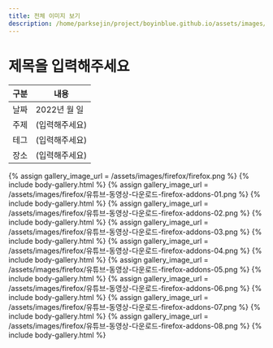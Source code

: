 ```yaml
---
title: 전체 이미지 보기
description: /home/parksejin/project/boyinblue.github.io/assets/images/firefox
---
```



제목을 입력해주세요
===


|구분|내용|
|---|---|
|날짜|2022년 월 일|
|주제|(입력해주세요)|
|테그|(입력해주세요)|
|장소|(입력해주세요)|


{% assign gallery_image_url = /assets/images/firefox/firefox.png %}
{% include body-gallery.html %}
{% assign gallery_image_url = /assets/images/firefox/유튜브-동영상-다운로드-firefox-addons-01.png %}
{% include body-gallery.html %}
{% assign gallery_image_url = /assets/images/firefox/유튜브-동영상-다운로드-firefox-addons-02.png %}
{% include body-gallery.html %}
{% assign gallery_image_url = /assets/images/firefox/유튜브-동영상-다운로드-firefox-addons-03.png %}
{% include body-gallery.html %}
{% assign gallery_image_url = /assets/images/firefox/유튜브-동영상-다운로드-firefox-addons-04.png %}
{% include body-gallery.html %}
{% assign gallery_image_url = /assets/images/firefox/유튜브-동영상-다운로드-firefox-addons-05.png %}
{% include body-gallery.html %}
{% assign gallery_image_url = /assets/images/firefox/유튜브-동영상-다운로드-firefox-addons-06.png %}
{% include body-gallery.html %}
{% assign gallery_image_url = /assets/images/firefox/유튜브-동영상-다운로드-firefox-addons-07.png %}
{% include body-gallery.html %}
{% assign gallery_image_url = /assets/images/firefox/유튜브-동영상-다운로드-firefox-addons-08.png %}
{% include body-gallery.html %}
